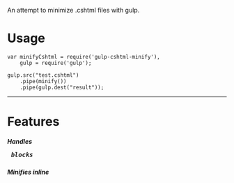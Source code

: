 An attempt to minimize .cshtml files with gulp.
 

# Usage
```
var minifyCshtml = require('gulp-cshtml-minify'),
    gulp = require('gulp');

gulp.src("test.cshtml")
    .pipe(minify())
    .pipe(gulp.dest("result"));
```
---

# Features

##### Handles <pre> blocks

##### Minifies inline <script> blocks with uglify-js

##### Minifies inline <style> blocks with clean-css